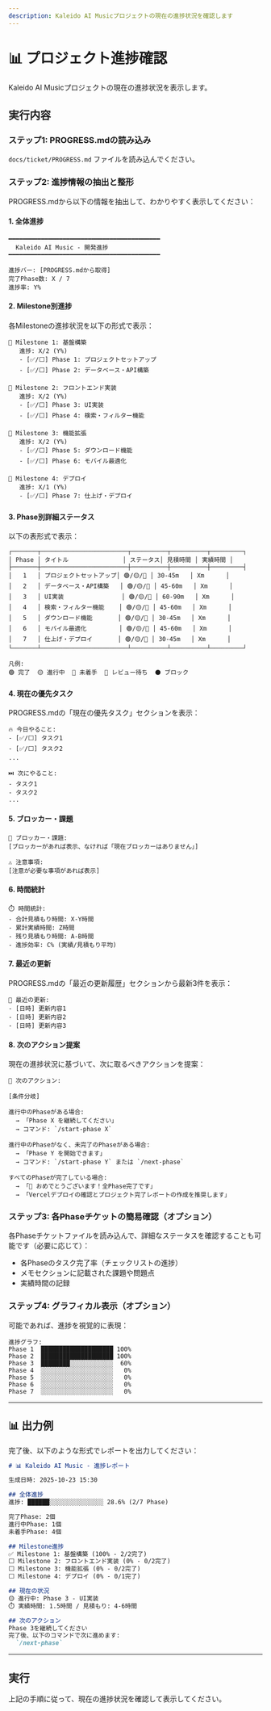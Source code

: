 ```yaml
---
description: Kaleido AI Musicプロジェクトの現在の進捗状況を確認します
---
```


# 📊 プロジェクト進捗確認

Kaleido AI Musicプロジェクトの現在の進捗状況を表示します。

## 実行内容

### ステップ1: PROGRESS.mdの読み込み

`docs/ticket/PROGRESS.md` ファイルを読み込んでください。

### ステップ2: 進捗情報の抽出と整形

PROGRESS.mdから以下の情報を抽出して、わかりやすく表示してください：

#### 1. 全体進捗

```
━━━━━━━━━━━━━━━━━━━━━━━━━━━━━━━━━━━━━━━━━━
  Kaleido AI Music - 開発進捗
━━━━━━━━━━━━━━━━━━━━━━━━━━━━━━━━━━━━━━━━━━

進捗バー: [PROGRESS.mdから取得]
完了Phase数: X / 7
進捗率: Y%
```

#### 2. Milestone別進捗

各Milestoneの進捗状況を以下の形式で表示：

```
📌 Milestone 1: 基盤構築
   進捗: X/2 (Y%)
   - [✅/⬜] Phase 1: プロジェクトセットアップ
   - [✅/⬜] Phase 2: データベース・API構築

📌 Milestone 2: フロントエンド実装
   進捗: X/2 (Y%)
   - [✅/⬜] Phase 3: UI実装
   - [✅/⬜] Phase 4: 検索・フィルター機能

📌 Milestone 3: 機能拡張
   進捗: X/2 (Y%)
   - [✅/⬜] Phase 5: ダウンロード機能
   - [✅/⬜] Phase 6: モバイル最適化

📌 Milestone 4: デプロイ
   進捗: X/1 (Y%)
   - [✅/⬜] Phase 7: 仕上げ・デプロイ
```

#### 3. Phase別詳細ステータス

以下の表形式で表示：

```
┌───────┬────────────────────────┬──────────┬──────────┬─────────┐
│ Phase │ タイトル               │ ステータス│ 見積時間 │ 実績時間 │
├───────┼────────────────────────┼──────────┼──────────┼─────────┤
│   1   │ プロジェクトセットアップ│ 🟢/🟡/🔴 │ 30-45m   │ Xm      │
│   2   │ データベース・API構築   │ 🟢/🟡/🔴 │ 45-60m   │ Xm      │
│   3   │ UI実装                │ 🟢/🟡/🔴 │ 60-90m   │ Xm      │
│   4   │ 検索・フィルター機能    │ 🟢/🟡/🔴 │ 45-60m   │ Xm      │
│   5   │ ダウンロード機能       │ 🟢/🟡/🔴 │ 30-45m   │ Xm      │
│   6   │ モバイル最適化         │ 🟢/🟡/🔴 │ 45-60m   │ Xm      │
│   7   │ 仕上げ・デプロイ       │ 🟢/🟡/🔴 │ 30-45m   │ Xm      │
└───────┴────────────────────────┴──────────┴──────────┴─────────┘

凡例:
🟢 完了  🟡 進行中  🔴 未着手  🔵 レビュー待ち  ⚫ ブロック
```

#### 4. 現在の優先タスク

PROGRESS.mdの「現在の優先タスク」セクションを表示：

```
🔥 今日やること:
- [✅/⬜] タスク1
- [✅/⬜] タスク2
...

⏭️ 次にやること:
- タスク1
- タスク2
...
```

#### 5. ブロッカー・課題

```
🚧 ブロッカー・課題:
[ブロッカーがあれば表示、なければ「現在ブロッカーはありません」]

⚠️ 注意事項:
[注意が必要な事項があれば表示]
```

#### 6. 時間統計

```
⏱️ 時間統計:
- 合計見積もり時間: X-Y時間
- 累計実績時間: Z時間
- 残り見積もり時間: A-B時間
- 進捗効率: C% (実績/見積もり平均)
```

#### 7. 最近の更新

PROGRESS.mdの「最近の更新履歴」セクションから最新3件を表示：

```
📝 最近の更新:
- [日時] 更新内容1
- [日時] 更新内容2
- [日時] 更新内容3
```

#### 8. 次のアクション提案

現在の進捗状況に基づいて、次に取るべきアクションを提案：

```
🎯 次のアクション:

[条件分岐]

進行中のPhaseがある場合:
  → 「Phase X を継続してください」
  → コマンド: `/start-phase X`

進行中のPhaseがなく、未完了のPhaseがある場合:
  → 「Phase Y を開始できます」
  → コマンド: `/start-phase Y` または `/next-phase`

すべてのPhaseが完了している場合:
  → 「🎉 おめでとうございます！全Phase完了です」
  → 「Vercelデプロイの確認とプロジェクト完了レポートの作成を推奨します」
```

### ステップ3: 各Phaseチケットの簡易確認（オプション）

各Phaseチケットファイルを読み込んで、詳細なステータスを確認することも可能です（必要に応じて）：

- 各Phaseのタスク完了率（チェックリストの進捗）
- メモセクションに記載された課題や問題点
- 実績時間の記録

### ステップ4: グラフィカル表示（オプション）

可能であれば、進捗を視覚的に表現：

```
進捗グラフ:
Phase 1  ████████████████████ 100%
Phase 2  ████████████████████ 100%
Phase 3  ████████░░░░░░░░░░░░  60%
Phase 4  ░░░░░░░░░░░░░░░░░░░░   0%
Phase 5  ░░░░░░░░░░░░░░░░░░░░   0%
Phase 6  ░░░░░░░░░░░░░░░░░░░░   0%
Phase 7  ░░░░░░░░░░░░░░░░░░░░   0%
```

---

## 📊 出力例

完了後、以下のような形式でレポートを出力してください：

```markdown
# 📊 Kaleido AI Music - 進捗レポート

生成日時: 2025-10-23 15:30

## 全体進捗
進捗: ██████░░░░░░░░░░░░░░░ 28.6% (2/7 Phase)

完了Phase: 2個
進行中Phase: 1個
未着手Phase: 4個

## Milestone進捗
✅ Milestone 1: 基盤構築 (100% - 2/2完了)
⬜ Milestone 2: フロントエンド実装 (0% - 0/2完了)
⬜ Milestone 3: 機能拡張 (0% - 0/2完了)
⬜ Milestone 4: デプロイ (0% - 0/1完了)

## 現在の状況
🟡 進行中: Phase 3 - UI実装
⏱️ 実績時間: 1.5時間 / 見積もり: 4-6時間

## 次のアクション
Phase 3を継続してください
完了後、以下のコマンドで次に進めます:
  `/next-phase`
```

---

## 実行

上記の手順に従って、現在の進捗状況を確認して表示してください。
